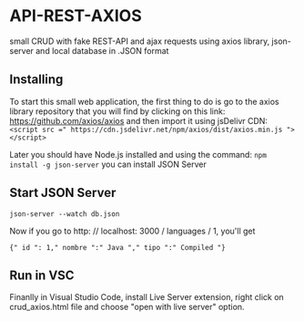 # API-REST-AXIOS
small CRUD with fake REST-API and ajax requests using axios library, json-server and local database in .JSON format

## Installing
To start this small web application, the first thing to do is go to the axios library repository that you will find by clicking on this link: https://github.com/axios/axios
and then import it using jsDelivr CDN: `<script src =" https://cdn.jsdelivr.net/npm/axios/dist/axios.min.js "> </script>`

Later you should have Node.js installed and using the command: `npm install -g json-server` you can install JSON Server

## Start JSON Server

`json-server --watch db.json`

Now if you go to http: // localhost: 3000 / languages / 1, you'll get

`{" id ": 1," nombre ":" Java "," tipo ":" Compiled "}`

## Run in VSC
Finanlly in Visual Studio Code, install Live Server extension, right click on crud_axios.html file and choose "open with live server" option.
